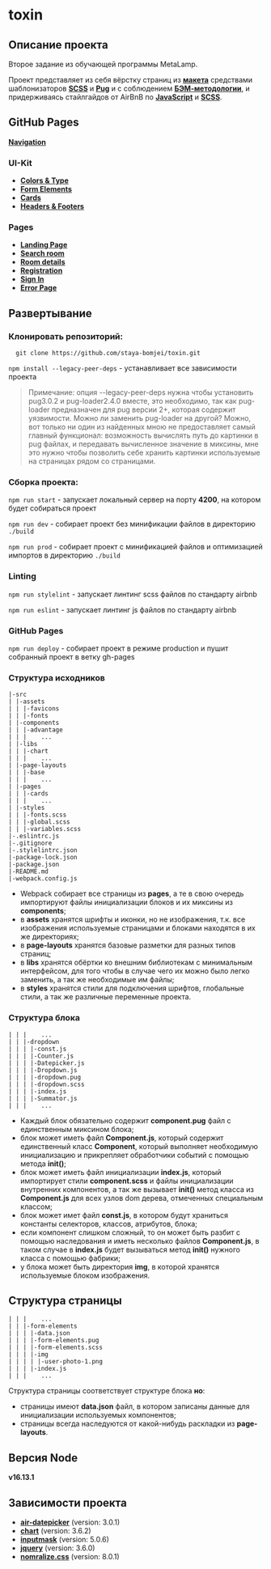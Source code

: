# toxin

## Описание проекта
Второе задание из обучающей программы MetaLamp.

Проект представляет из себя вёрстку страниц из [**макета**](https://www.figma.com/file/MumYcKVk9RkKZEG6dR5E3A/) средствами шаблонизаторов [**SCSS**](https://sass-lang.com/documentation) и [**Pug**](https://pugjs.org/api/getting-started.html) и с соблюдением [**БЭМ-методологии**](https://ru.bem.info/), и придерживаясь стайлгайдов от AirBnB по [**JavaScript**](https://github.com/airbnb/javascript) и [**SCSS**](https://github.com/airbnb/css).

## GitHub Pages
[**Navigation**](https://staya-bomjei.github.io/toxin)

### UI-Kit
* [**Colors & Type**](https://staya-bomjei.github.io/toxin/colors-and-type.html)
* [**Form Elements**](https://staya-bomjei.github.io/toxin/form-elements.html)
* [**Cards**](https://staya-bomjei.github.io/toxin/cards.html)
* [**Headers & Footers**](https://staya-bomjei.github.io/toxin/headers-and-footers.html)

### Pages
* [**Landing Page**](https://staya-bomjei.github.io/toxin/landing-page.html)
* [**Search room**](https://staya-bomjei.github.io/toxin/search-room.html)
* [**Room details**](https://staya-bomjei.github.io/toxin/room-details.html)
* [**Registration**](https://staya-bomjei.github.io/toxin/registration.html)
* [**Sign In**](https://staya-bomjei.github.io/toxin/sign-in-page.html)
* [**Error Page**](https://staya-bomjei.github.io/toxin/error-page.html)

## Развертывание

### Клонировать репозиторий:

```
  git clone https://github.com/staya-bomjei/toxin.git
```

`npm install --legacy-peer-deps` - устанавливает все зависимости проекта

> Примечание: опция --legacy-peer-deps нужна чтобы установить pug3.0.2 и pug-loader2.4.0 вместе, это необходимо, так как pug-loader предназначен для pug версии 2+, которая содержит уязвимости. Можно ли заменить pug-loader на другой? Можно, вот только ни один из найденных мною не предоставляет самый главный функционал: возможность вычислять путь до картинки в pug файлах, и передавать вычисленное значение в миксины, мне это нужно чтобы позволить себе хранить картинки используемые на страницах рядом со страницами. 

### Сборка проекта:

`npm run start` - запускает локальный сервер на порту **4200**, на котором будет собираться проект

`npm run dev` - собирает проект без минификации файлов в директорию `./build`

`npm run prod` - собирает проект c минификацией файлов и оптимизацией импортов в директорию `./build`

### Linting

`npm run stylelint` - запускает линтинг scss файлов по стандарту airbnb

`npm run eslint` - запускает линтинг js файлов по стандарту airbnb

### GitHub Pages

`npm run deploy` - собирает проект в режиме production и пушит собранный проект в ветку gh-pages

### Структура исходников
```
|-src
| |-assets
| | |-favicons
| | |-fonts
| |-components
| | |-advantage
| | |    ...
| |-libs
| | |-chart
| | |    ...
| |-page-layouts
| | |-base
| | |    ...
| |-pages
| | |-cards
| | |    ...
| |-styles
| | |-fonts.scss
| | |-global.scss
| | |-variables.scss
|-.eslintrc.js
|-.gitignore
|-.stylelintrc.json
|-package-lock.json
|-package.json
|-README.md
|-webpack.config.js
```
* Webpack собирает все страницы из **pages**, а те в свою очередь импортируют файлы инициализации блоков и их миксины из **components**;
* в **assets** хранятся шрифты и иконки, но не изображения, т.к. все изображения используемые страницами и блоками находятся в их же директориях;
* в **page-layouts** хранятся базовые разметки для разных типов страниц;
* в **libs** хранятся обёртки ко внешним библиотекам с минимальным интерфейсом, для того чтобы в случае чего их можно было легко заменить, а так же необходимые им файлы; 
* в **styles** хранятся стили для подключения шрифтов, глобальные стили, а так же различные переменные проекта.
### Структура блока
```
| | |    ...
| | |-dropdown
| | | |-const.js
| | | |-Counter.js
| | | |-Datepicker.js
| | | |-Dropdown.js
| | | |-dropdown.pug
| | | |-dropdown.scss
| | | |-index.js
| | | |-Summator.js
| | |    ...

```
* Каждый блок обязательно содержит **component.pug** файл с единственным миксином блока;
* блок может иметь файл **Component.js**, который содержит единственный класс **Component**, который выполняет необходимую инициализацию и прикрепляет обработчики событий с помощью метода **init()**; 
* блок может иметь файл инициализации **index.js**, который импортирует стили **component.scss** и файлы инициализации внутренних компонентов, а так же вызывает **init()** метод класса из **Component.js** для всех узлов dom дерева, отмеченных специальным классом;
* блок может имет файл **const.js**, в котором будут храниться константы селекторов, классов, атрибутов, блока;
* если компонент слишком сложный, то он может быть разбит с помощью наследования и иметь несколько файлов **Component.js**, в таком случае в **index.js** будет вызываться метод **init()** нужного класса с помощью фабрики;
* у блока может быть директория **img**, в которой хранятся используемые блоком изображения.

## Структура страницы
```
| | |    ...
| | |-form-elements
| | | |-data.json
| | | |-form-elements.pug
| | | |-form-elements.scss
| | | |-img
| | | | |-user-photo-1.png
| | | |-index.js
| | |    ...
```
Структура страницы соответствует структуре блока **но**:
* страницы имеют **data.json** файл, в котором записаны данные для инициализации используемых компонентов;
* страницы всегда наследуются от какой-нибудь раскладки из **page-layouts**.

## Версия Node
**v16.13.1**

## Зависимости проекта

* [**air-datepicker**](https://github.com/t1m0n/air-datepicker) (version: 3.0.1)
* [**chart**](https://github.com/chartjs/Chart.js) (version: 3.6.2)
* [**inputmask**](https://github.com/RobinHerbots/Inputmask) (version: 5.0.6)
* [**jquery**](https://github.com/jquery/jquery) (version: 3.6.0)
* [**nomralize.css**](https://github.com/necolas/normalize.css/) (version: 8.0.1)
